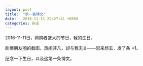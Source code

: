 ```yaml
---
layout: post
title:  "第一篇博文"
date:   2016-11-11 22:27:41 +0800
categories: 杂谈
---
```

2016-11-11日，网购者盛大的节日，我的生日。

刷爆朋友圈的截图，热闹非凡，却与我无关——思来想去，发了条 <strong>+1</strong>。

纪念一下生日，以及这第一条博文。

